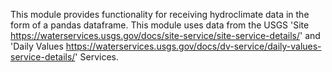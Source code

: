 This module provides functionality for receiving hydroclimate data in the form of a pandas dataframe. 
This module uses data from the USGS 'Site <https://waterservices.usgs.gov/docs/site-service/site-service-details/>' and 'Daily Values <https://waterservices.usgs.gov/docs/dv-service/daily-values-service-details/>' Services.